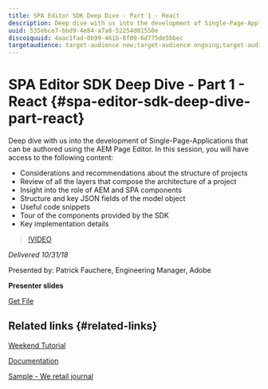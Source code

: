 ```yaml
---
title: SPA Editor SDK Deep Dive - Part 1 - React
description: Deep dive with us into the development of Single-Page-Applications that can be authored using the AEM Page Editor.
uuid: 535ebce7-bbd9-4e84-a7a8-52254d01550e
discoiquuid: 4aac1fad-0b99-461b-8f09-6d775de5bbec
targetaudience: target-audience new;target-audience ongoing;target-audience upgrader
---
```

# SPA Editor SDK Deep Dive - Part 1 - React {#spa-editor-sdk-deep-dive-part-react}

Deep dive with us into the development of Single-Page-Applications that can be authored using the AEM Page Editor. In this session, you will have access to the following content:

* Considerations and recommendations about the structure of projects
* Review of all the layers that compose the architecture of a project
* Insight into the role of AEM and SPA components
* Structure and key JSON fields of the model object
* Useful code snippets
* Tour of the components provided by the SDK
* Key implementation details

>[!VIDEO](https://video.tv.adobe.com/v/25194/?quality=9)

*Delivered 10/31/18*

Presented by: Patrick Fauchere, Engineering Manager, Adobe

**Presenter slides**

[Get File](assets/aem-gems-spa-editordeepdive-react-10312018.pdf)

## Related links {#related-links}

[Weekend Tutorial](https://experienceleague.adobe.com/docs/experience-manager-learn/getting-started-wknd-tutorial-develop/overview.html)

[Documentation](https://helpx.adobe.com/experience-manager/6-4/sites/developing/using/spa-overview.html)

[Sample - We retail journal](https://github.com/adobe/aem-sample-we-retail-journal)

<!--
[Get back to the Overview](https://helpx.adobe.com/experience-manager/kt/eseminars/gems/aem-index.html)
-->

